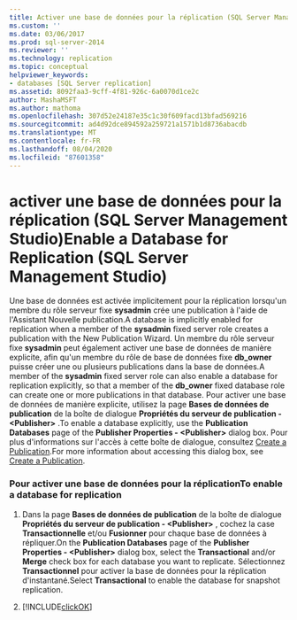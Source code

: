 ```yaml
---
title: Activer une base de données pour la réplication (SQL Server Management Studio) | Microsoft Docs
ms.custom: ''
ms.date: 03/06/2017
ms.prod: sql-server-2014
ms.reviewer: ''
ms.technology: replication
ms.topic: conceptual
helpviewer_keywords:
- databases [SQL Server replication]
ms.assetid: 8092faa3-9cff-4f81-926c-6a0070d1ce2c
author: MashaMSFT
ms.author: mathoma
ms.openlocfilehash: 307d52e24187e35c1c30f609facd13bfad569216
ms.sourcegitcommit: ad4d92dce894592a259721a1571b1d8736abacdb
ms.translationtype: MT
ms.contentlocale: fr-FR
ms.lasthandoff: 08/04/2020
ms.locfileid: "87601358"
---
```

# <a name="enable-a-database-for-replication-sql-server-management-studio"></a><span data-ttu-id="2a426-102">activer une base de données pour la réplication (SQL Server Management Studio)</span><span class="sxs-lookup"><span data-stu-id="2a426-102">Enable a Database for Replication (SQL Server Management Studio)</span></span>
  <span data-ttu-id="2a426-103">Une base de données est activée implicitement pour la réplication lorsqu'un membre du rôle serveur fixe **sysadmin** crée une publication à l'aide de l'Assistant Nouvelle publication.</span><span class="sxs-lookup"><span data-stu-id="2a426-103">A database is implicitly enabled for replication when a member of the **sysadmin** fixed server role creates a publication with the New Publication Wizard.</span></span> <span data-ttu-id="2a426-104">Un membre du rôle serveur fixe **sysadmin** peut également activer une base de données de manière explicite, afin qu'un membre du rôle de base de données fixe **db_owner** puisse créer une ou plusieurs publications dans la base de données.</span><span class="sxs-lookup"><span data-stu-id="2a426-104">A member of the **sysadmin** fixed server role can also enable a database for replication explicitly, so that a member of the **db_owner** fixed database role can create one or more publications in that database.</span></span> <span data-ttu-id="2a426-105">Pour activer une base de données de manière explicite, utilisez la page **Bases de données de publication** de la boîte de dialogue **Propriétés du serveur de publication - \<Publisher>** .</span><span class="sxs-lookup"><span data-stu-id="2a426-105">To enable a database explicitly, use the **Publication Databases** page of the **Publisher Properties - \<Publisher>** dialog box.</span></span> <span data-ttu-id="2a426-106">Pour plus d'informations sur l'accès à cette boîte de dialogue, consultez [Create a Publication](publish/create-a-publication.md).</span><span class="sxs-lookup"><span data-stu-id="2a426-106">For more information about accessing this dialog box, see [Create a Publication](publish/create-a-publication.md).</span></span>  
  
### <a name="to-enable-a-database-for-replication"></a><span data-ttu-id="2a426-107">Pour activer une base de données pour la réplication</span><span class="sxs-lookup"><span data-stu-id="2a426-107">To enable a database for replication</span></span>  
  
1.  <span data-ttu-id="2a426-108">Dans la page **Bases de données de publication** de la boîte de dialogue **Propriétés du serveur de publication - \<Publisher>** , cochez la case **Transactionnelle** et/ou **Fusionner** pour chaque base de données à répliquer.</span><span class="sxs-lookup"><span data-stu-id="2a426-108">On the **Publication Databases** page of the **Publisher Properties - \<Publisher>** dialog box, select the **Transactional** and/or **Merge** check box for each database you want to replicate.</span></span> <span data-ttu-id="2a426-109">Sélectionnez **Transactionnel** pour activer la base de données pour la réplication d'instantané.</span><span class="sxs-lookup"><span data-stu-id="2a426-109">Select **Transactional** to enable the database for snapshot replication.</span></span>  
  
2.  [!INCLUDE[clickOK](../../includes/clickok-md.md)]  
  
  
